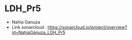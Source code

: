 # LDH_Pr5

* Nahia Ganuza
* Link sonarcloud : https://sonarcloud.io/project/overview?id=NahiaGanuza_LDH_Pr5
